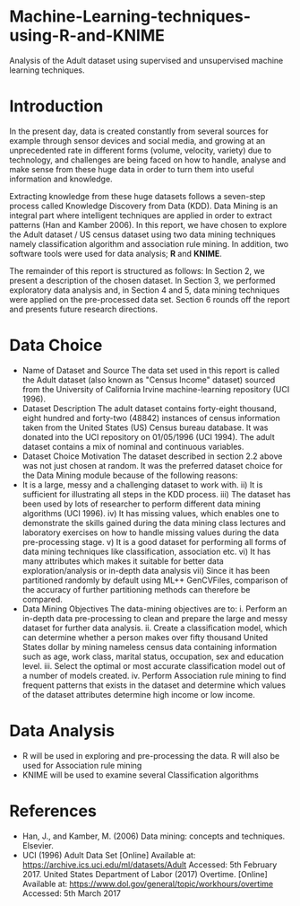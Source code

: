 # Machine-Learning-techniques-using-R-and-KNIME
Analysis of the Adult dataset using supervised and unsupervised machine learning techniques.

# Introduction
In the present day, data is created constantly from several sources for example through sensor devices and social media, and growing at an unprecedented rate in different forms (volume, velocity, variety) due to technology, and challenges are being faced on how to handle, analyse and make sense from these huge data in order to turn them into useful information and knowledge.

Extracting knowledge from these huge datasets follows a seven-step process called Knowledge Discovery from Data (KDD). Data Mining is an integral part where intelligent techniques are applied in order to extract patterns (Han and Kamber 2006). In this report, we have chosen to explore the Adult dataset / US census dataset using two data mining techniques namely classification algorithm and association rule mining. In addition, two software tools were used for data analysis; **R** and **KNIME**.

The remainder of this report is structured as follows: In Section 2, we present a description of the chosen dataset. In Section 3, we performed exploratory data analysis and, in Section 4 and 5, data mining techniques were applied on the pre-processed data set. Section 6 rounds off the report and presents future research directions.

# Data Choice
* Name of Dataset and Source
The data set used in this report is called the Adult dataset (also known as "Census Income" dataset) sourced from the University of California Irvine machine-learning repository (UCI 1996).
* Dataset Description
The adult dataset contains forty-eight thousand, eight hundred and forty-two (48842) instances of census information taken from the United States (US) Census bureau database. It was donated into the UCI repository on 01/05/1996 (UCI 1994). The adult dataset contains a mix of nominal and continuous variables.
* Dataset Choice Motivation
The dataset described in section 2.2 above was not just chosen at random. It was the preferred dataset choice for the Data Mining module because of the following reasons:
 * It is a large, messy and a challenging dataset to work with.
ii) It is sufficient for illustrating all steps in the KDD process.
iii) The dataset has been used by lots of researcher to perform different data mining algorithms (UCI 1996).
iv) It has missing values, which enables one to demonstrate the skills gained during the data mining class lectures and laboratory exercises on how to handle missing values during the data pre-processing stage.
v) It is a good dataset for performing all forms of data mining techniques like classification, association etc.
vi) It has many attributes which makes it suitable for better data exploration/analysis or in-depth data analysis
vii) Since it has been partitioned randomly by default using ML++ GenCVFiles, comparison of the accuracy of further partitioning methods can therefore be compared.
* Data Mining Objectives
The data-mining objectives are to:
i. Perform an in-depth data pre-processing to clean and prepare the large and messy dataset for further data analysis.
ii. Create a classification model, which can determine whether a person makes over fifty thousand United States dollar by mining nameless census data containing information such as age, work class, marital status, occupation, sex and education level.
iii. Select the optimal or most accurate classification model out of a number of models created.
iv. Perform Association rule mining to find frequent patterns that exists in the dataset and determine which values of the dataset attributes determine high income or low income.

# Data Analysis
* R will be used in exploring and pre-processing the data. R will also be used for Association rule mining
* KNIME will be used to examine several Classification algorithms

# References
* Han, J., and Kamber, M. (2006) Data mining: concepts and techniques. Elsevier.
* UCI (1996) Adult Data Set [Online] Available at: https://archive.ics.uci.edu/ml/datasets/Adult Accessed: 5th February 2017.
United States Department of Labor (2017) Overtime. [Online] Available at: https://www.dol.gov/general/topic/workhours/overtime Accessed: 5th March 2017


